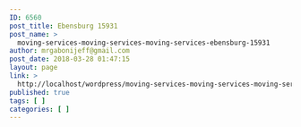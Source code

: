 ```yaml
---
ID: 6560
post_title: Ebensburg 15931
post_name: >
  moving-services-moving-services-moving-services-ebensburg-15931
author: mrgabonijeff@gmail.com
post_date: 2018-03-28 01:47:15
layout: page
link: >
  http://localhost/wordpress/moving-services-moving-services-moving-services-ebensburg-15931/
published: true
tags: [ ]
categories: [ ]
---
```

